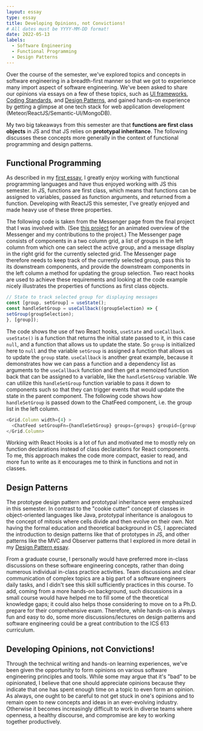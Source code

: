 ```yaml
---
layout: essay
type: essay
title: Developing Opinions, not Convictions!
# All dates must be YYYY-MM-DD format!
date: 2022-05-13
labels:
  - Software Engineering
  - Functional Programming
  - Design Patterns
---
```


Over the course of the semester, we've explored topics and concepts in software engineering in a breadth-first manner so that we got to experience many import aspect of software engineering. We've been asked to share our opinions via essays on a few of these topics, such as [UI frameworks](./ui-frameworks.md), [Coding Standards](./eslint-reflection.md), and [Design Patterns](./design-patterns.md), and gained hands-on experience by getting a glimpse at one tech stack for web application development (Meteor/ReactJS/Semantic-UI/MongoDB). 

My two big takeaways from this semester are that **functions are first class objects** in JS and that JS relies on **prototypal inheritance**. The following discusses these concepts more generally in the context of functional programming and design patterns.   

## Functional Programming

As described in my [first essay](./engineers-path-to-js.md), I greatly enjoy working with functional programming languages and have thus enjoyed working with JS this semester. In JS, functions are first class, which means that functions can be assigned to variables, passed as function arguments, and returned from a function. Developing with ReactJS this semester, I've greatly enjoyed and made heavy use of these three properties.

The following code is taken from the Messenger page from the final project that I was involved with. (See [this project](../projects/akamy-rent.md) for an animated overview of the Messenger and my contributions to the project.) The Messenger page consists of components in a two column grid, a list of groups in the left column from which one can select the active group, and a message display in the right grid for the currently selected grid. The Messenger page therefore needs to keep track of the currently selected group, pass this to its downstream components, and provide the downstream components in the left column a method for updating the group selection. Two react hooks are used to achieve these requirements and looking at the code example nicely illustrates the properties of functions as first class objects.
```js
// State to track selected group for displaying messages
const [group, setGroup] = useState();
const handleSetGroup = useCallback((groupSelection) => {
setGroup(groupSelection);
}, [group]);
```
The code shows the use of two React hooks, `useState` and `useCallback`. `useState()` is a function that returns the initial state passed to it, in this case `null`, and a function that allows us to update the state. So `group` is initialized here to `null` and the variable `setGroup` is assigned a function that allows us to update the `group` state. 
`useCallback` is another great example, because it demonstrates how we can pass a function and a dependency list as arguments to the `useCallback` function and then get a memoized function back that can be assigned to a variable, like the `handleSetGroup` variable. We can utilize this `handleSetGroup` function variable to pass it down to components such so that they can trigger events that would update the state in the parent component. The following code shows how `handleSetGroup` is passed down to the ChatFeed component, i.e. the group list in the left column. 
```js
<Grid.Column width={4} >
  <ChatFeed setGroupFn={handleSetGroup} groups={groups} groupid={group?._id} />
</Grid.Column>
```

Working with React Hooks is a lot of fun and motivated me to mostly rely on function declarations instead of class declarations for React components. To me, this approach makes the code more compact, easier to read, and more fun to write as it encourages me to think in functions and not in classes. 

## Design Patterns

The prototype design pattern and prototypal inheritance were emphasized in this semester. In contrast to the "cookie cutter" concept of classes in object-oriented languages like Java, prototypal inheritance is analogous to the concept of mitosis where cells divide and then evolve on their own. Not having the formal education and theoretical background in CS, I appreciated the introduction to design patterns like that of prototypes in JS, and other patterns like the MVC and Observer patterns that I explored in more detail in my [Design Pattern essay](./design-patterns.md).

From a graduate course, I personally would have preferred more in-class discussions on these software engineering concepts, rather than doing numerous individual in-class practice activities. Team discussions and clear communication of complex topics are a big part of a software engineers daily tasks, and I didn't see this skill sufficiently practices in this course. To add, coming from a more hands-on background, such discussions in a small course would have helped me to fill some of the theoretical knowledge gaps; it could also helps those considering to move on to a Ph.D. prepare for their comprehensive exam. Therefore, while hands-on is always fun and easy to do, some more discussions/lectures on design patterns and software engineering could be a great contribution to the ICS 613 curriculum.

## Developing Opinions, not Convictions!

Through the technical writing and hands-on learning experiences, we've been given the opportunity to form opinions on various software engineering principles and tools. While some may argue that it's "bad" to be opinionated, I believe that one should appreciate opinions because they indicate that one has spent enough time on a topic to even form an opinion. As always, one ought to be careful to not get stuck in one's opinions and to remain open to new concepts and ideas in an ever-evolving industry. Otherwise it becomes increasingly difficult to work in diverse teams where openness, a healthy discourse, and compromise are key to working together productively. 
